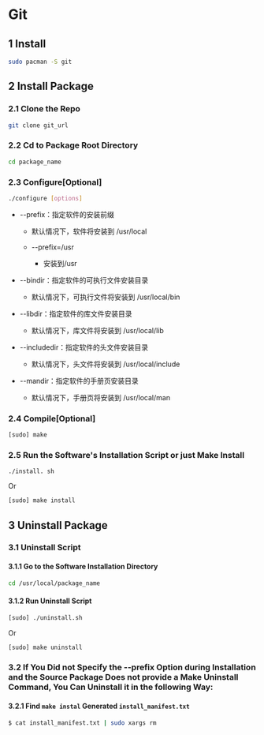 # Git

## 1 Install

```bash
sudo pacman -S git
```

## 2 Install Package

### 2.1 Clone the Repo

```bash
git clone git_url
```

### 2.2 Cd to Package Root Directory

```bash
cd package_name
```

### 2.3 Configure[Optional]

```bash
./configure [options]
```

* --prefix：指定软件的安装前缀

	* 默认情况下，软件将安装到 /usr/local

	* --prefix=/usr

		* 安装到/usr

* --bindir：指定软件的可执行文件安装目录

	* 默认情况下，可执行文件将安装到 /usr/local/bin

* --libdir：指定软件的库文件安装目录

	* 默认情况下，库文件将安装到 /usr/local/lib

* --includedir：指定软件的头文件安装目录

	* 默认情况下，头文件将安装到 /usr/local/include

* --mandir：指定软件的手册页安装目录

	* 默认情况下，手册页将安装到 /usr/local/man

### 2.4 Compile[Optional]

```bash
[sudo] make
```

### 2.5 Run the Software's Installation Script or just Make Install

```
./install. sh
```

Or

```bash
[sudo] make install
```

## 3 Uninstall Package

### 3.1 Uninstall Script

#### 3.1.1 Go to the Software Installation Directory

```bash
cd /usr/local/package_name
```

#### 3.1.2 Run Uninstall Script

```bash
[sudo] ./uninstall.sh
```

Or

```bash
[sudo] make uninstall
```

### 3.2 If You Did not Specify the --prefix Option during Installation and the Source Package Does not provide a Make Uninstall Command, You Can Uninstall it in the following Way:

#### 3.2.1 Find `make instal` Generated ` install_manifest.txt `

```bash
$ cat install_manifest.txt | sudo xargs rm
```
